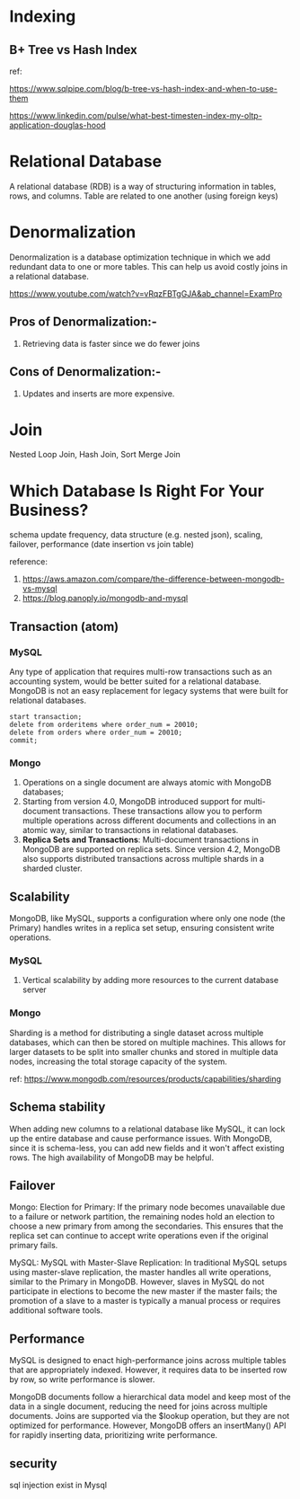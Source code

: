 # Indexing
## B+ Tree vs Hash Index
ref:

https://www.sqlpipe.com/blog/b-tree-vs-hash-index-and-when-to-use-them

https://www.linkedin.com/pulse/what-best-timesten-index-my-oltp-application-douglas-hood

# Relational Database

A relational database (RDB) is a way of structuring information in tables, rows, and columns. Table are related to one another (using foreign keys)

# Denormalization 
Denormalization is a database optimization technique in which we add redundant data to one or more tables. This can help us avoid costly joins in a relational database.

https://www.youtube.com/watch?v=vRqzFBTgGJA&ab_channel=ExamPro

## Pros of Denormalization:-
1. Retrieving data is faster since we do fewer joins

## Cons of Denormalization:-
1. Updates and inserts are more expensive.

# Join
Nested Loop Join, Hash Join, Sort Merge Join

# Which Database Is Right For Your Business?

schema update frequency, data structure (e.g. nested json), scaling, failover, performance (date insertion vs join table)

reference: 
1. https://aws.amazon.com/compare/the-difference-between-mongodb-vs-mysql
2. https://blog.panoply.io/mongodb-and-mysql

## Transaction (atom)
### MySQL
Any type of application that requires multi-row transactions such as an accounting system, would be better suited for a relational database. MongoDB is not an easy replacement for legacy systems that were built for relational databases.

```
start transaction;
delete from orderitems where order_num = 20010;
delete from orders where order_num = 20010;
commit;
```

### Mongo
1. Operations on a single document are always atomic with MongoDB databases; 
2. Starting from version 4.0, MongoDB introduced support for multi-document transactions. These transactions allow you to perform multiple operations across different documents and collections in an atomic way, similar to transactions in relational databases.
3. **Replica Sets and Transactions**: Multi-document transactions in MongoDB are supported on replica sets. Since version 4.2, MongoDB also supports distributed transactions across multiple shards in a sharded cluster.

## Scalability
MongoDB, like MySQL, supports a configuration where only one node (the Primary) handles writes in a replica set setup, ensuring consistent write operations. 

### MySQL
1. Vertical scalability by adding more resources to the current database server

### Mongo
Sharding is a method for distributing a single dataset across multiple databases, which can then be stored on multiple machines. This allows for larger datasets to be split into smaller chunks and stored in multiple data nodes, increasing the total storage capacity of the system.

ref: https://www.mongodb.com/resources/products/capabilities/sharding

## Schema stability
When adding new columns to a relational database like MySQL, it can lock up the entire database and cause performance issues. With MongoDB, since it is schema-less, you can add new fields and it won't affect existing rows. The high availability of MongoDB may be helpful.

## Failover

Mongo: Election for Primary: If the primary node becomes unavailable due to a failure or network partition, the remaining nodes hold an election to choose a new primary from among the secondaries. This ensures that the replica set can continue to accept write operations even if the original primary fails.

MySQL: MySQL with Master-Slave Replication: In traditional MySQL setups using master-slave replication, the master handles all write operations, similar to the Primary in MongoDB. However, slaves in MySQL do not participate in elections to become the new master if the master fails; the promotion of a slave to a master is typically a manual process or requires additional software tools.

## Performance
MySQL is designed to enact high-performance joins across multiple tables that are appropriately indexed. However, it requires data to be inserted row by row, so write performance is slower.

MongoDB documents follow a hierarchical data model and keep most of the data in a single document, reducing the need for joins across multiple documents. Joins are supported via the $lookup operation, but they are not optimized for performance. However, MongoDB offers an insertMany() API for rapidly inserting data, prioritizing write performance. 

## security
sql injection exist in Mysql

